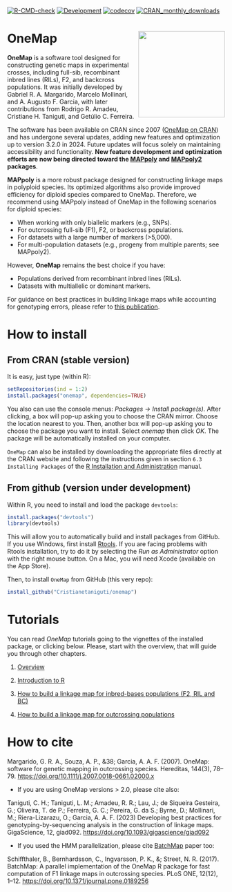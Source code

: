 <!-- badges: start -->
[![R-CMD-check](https://github.com/Cristianetaniguti/onemap/workflows/R-CMD-check/badge.svg)](https://github.com/Cristianetaniguti/onemap/actions)
[![Development](https://img.shields.io/badge/development-inactive-darkblue.svg)](https://img.shields.io/badge/development-inactive-darkblue.svg)
[![codecov](https://codecov.io/gh/Cristianetaniguti/onemap/graph/badge.svg?token=1TVRQKM67J)](https://codecov.io/gh/Cristianetaniguti/onemap)
[![CRAN_monthly_downloads](https://cranlogs.r-pkg.org/badges/onemap)](https://cranlogs.r-pkg.org/badges/onemap)
  <!-- badges: end -->
  
# OneMap <img src="https://user-images.githubusercontent.com/7572527/119237022-0b19a400-bb11-11eb-9d45-228a59f22a1a.png" align="right" width="200"/>

**OneMap** is a software tool designed for constructing genetic maps in experimental crosses, including full-sib, recombinant inbred lines (RILs), F2, and backcross populations. It was initially developed by Gabriel R. A. Margarido, Marcelo Mollinari, and A. Augusto F. Garcia, with later contributions from Rodrigo R. Amadeu, Cristiane H. Taniguti, and Getúlio C. Ferreira.  

The software has been available on CRAN since 2007 ([OneMap on CRAN](https://cran.r-project.org/package=onemap)) and has undergone several updates, adding new features and optimization up to version 3.2.0 in 2024. Future updates will focus solely on maintaining accessibility and functionality. **New feature development and optimization efforts are now being directed toward the [MAPpoly](https://github.com/mmollina/MAPpoly) and [MAPpoly2](https://github.com/mmollina/mappoly2) packages**.  

**MAPpoly** is a more robust package designed for constructing linkage maps in polyploid species. Its optimized algorithms also provide improved efficiency for diploid species compared to OneMap. Therefore, we recommend using MAPpoly instead of OneMap in the following scenarios for diploid species:  

- When working with only biallelic markers (e.g., SNPs).  
- For outcrossing full-sib (F1), F2, or backcross populations.  
- For datasets with a large number of markers (>5,000).  
- For multi-population datasets (e.g., progeny from multiple parents; see MAPpoly2).  

However, **OneMap** remains the best choice if you have:  

- Populations derived from recombinant inbred lines (RILs).  
- Datasets with multiallelic or dominant markers.  

For guidance on best practices in building linkage maps while accounting for genotyping errors, please refer to [this publication](https://academic.oup.com/gigascience/article/doi/10.1093/gigascience/giad092/7330892).  

# How to install

## From CRAN (stable version)

It is easy, just type (within R):

```R
setRepositories(ind = 1:2)
install.packages("onemap", dependencies=TRUE)
```

You also can use the console menus: _Packages -> Install
package(s)_. After clicking, a box will pop-up asking you to choose
the CRAN mirror. Choose the location nearest to you. Then, another box
will pop-up asking you to choose the package you want to install.
Select _onemap_ then click _OK_. The package will be
automatically installed on your computer.

`OneMap` can also be installed by downloading the appropriate files
directly at the CRAN website and following the instructions given in section `6.3 Installing Packages` of the
[R Installation and Administration](https://cran.r-project.org/doc/manuals/R-admin.pdf)
manual.

## From github (version under development)

Within R, you need to install and load the package `devtools`:

```R
install.packages("devtools")
library(devtools)
```

This will allow you to automatically build and install packages from
GitHub. If you use Windows, first install
[Rtools](https://cran.r-project.org/bin/windows/Rtools/). If you are facing problems with Rtools installation, try to do it by selecting the *Run as Administrator* option with the right mouse button. On a Mac,
you will need Xcode (available on the App Store).

Then, to install `OneMap` from GitHub (this very repo):

```R
install_github("Cristianetaniguti/onemap")
```

# Tutorials

You can read _OneMap_ tutorials going to the vignettes of the
installed package, or clicking below. Please, start with the overview,
that will guide you through other chapters.

1. [Overview](https://cristianetaniguti.github.io/onemap/Overview.html)

2. [Introduction to R](https://cristianetaniguti.github.io/onemap/Introduction_R.html)

3. [How to build a linkage map for inbred-bases populations (F2, RIL and BC)](https://cristianetaniguti.github.io/onemap/Inbred_Based_Populations.html)

4. [How to build a linkage map for outcrossing populations](https://cristianetaniguti.github.io/onemap/Outcrossing_Populations.html)

# How to cite

Margarido, G. R. A., Souza, A. P., &38; Garcia, A. A. F. (2007). OneMap: software for genetic mapping in outcrossing species. Hereditas, 144(3), 78–79. https://doi.org/10.1111/j.2007.0018-0661.02000.x

* If you are using OneMap versions > 2.0, please cite also:

Taniguti, C. H.; Taniguti, L. M.; Amadeu, R. R.; Lau, J.; de Siqueira Gesteira, G.; Oliveira, T. de P.; Ferreira, G. C.; Pereira, G. da S.;  Byrne, D.;  Mollinari, M.; Riera-Lizarazu, O.; Garcia, A. A. F. (2023) Developing best practices for genotyping-by-sequencing analysis in the construction of linkage maps. GigaScience, 12, giad092. https://doi.org/10.1093/gigascience/giad092

* If you used the HMM parallelization, please cite [BatchMap](https://github.com/bschiffthaler/BatchMap) paper too:

Schiffthaler, B., Bernhardsson, C., Ingvarsson, P. K., &; Street, N. R. (2017). BatchMap: A parallel implementation of the OneMap R package for fast computation of F1 linkage maps in outcrossing species. PLoS ONE, 12(12), 1–12. https://doi.org/10.1371/journal.pone.0189256
